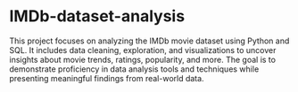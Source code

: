 # IMDb-dataset-analysis
This project focuses on analyzing the IMDb movie dataset using Python and SQL. It includes data cleaning, exploration, and visualizations to uncover insights about movie trends, ratings, popularity, and more. The goal is to demonstrate proficiency in data analysis tools and techniques while presenting meaningful findings from real-world data.
